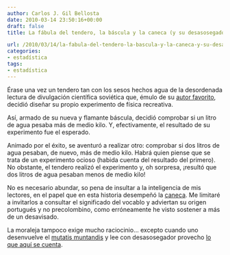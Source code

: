 ```yaml
---
author: Carlos J. Gil Bellosta
date: 2010-03-14 23:50:16+00:00
draft: false
title: La fábula del tendero, la báscula y la caneca (y su desasosegadora moraleja)

url: /2010/03/14/la-fabula-del-tendero-la-bascula-y-la-caneca-y-su-desasosegadora-moraleja/
categories:
- estadística
tags:
- estadística
---
```


Érase una vez un tendero tan con los sesos hechos agua de la desordenada lectura de divulgación científica soviética que, émulo de su [autor favorito](http://es.wikipedia.org/wiki/Y%C3%A1kov_Perelm%C3%A1n), decidió diseñar su propio experimento de física recreativa.

Así, armado de su nueva y flamante báscula, decidió comprobar si un litro de agua pesaba más de medio kilo. Y, efectivamente, el resultado de su experimento fue el esperado.

Animado por el éxito, se aventuró a realizar otro: comprobar si dos litros de agua pesaban, de nuevo, más de medio kilo. Habrá quien piense que se trata de un experimento ocioso (habida cuenta del resultado del primero). No obstante, el tendero realizó el experimento y, oh sorpresa, ¡resultó que dos litros de agua pesaban menos de medio kilo!

No es necesario abundar, so pena de insultar a la inteligencia de mis lectores, en el papel que en esta historia desempeñó la [caneca](http://buscon.rae.es/draeI/SrvltGUIBusUsual?LEMA=caneca). Me limitaré a invitarlos a consultar el significado del vocablo y adviertan su origen portugués y no precolombino, como erróneamente he visto sostener a más de un desavisado.

La moraleja tampoco exige mucho raciocinio... excepto cuando uno desenvuelve el [mutatis muntandis](http://es.wikipedia.org/wiki/Mutatis_mutandis) y lee con desasosegador provecho [lo que aquí se cuenta](http://predictive.wordpress.com/2010/03/04/otra-agradable-propiedad-del-p-valor-no-es-una-medida-de-soporte/).

